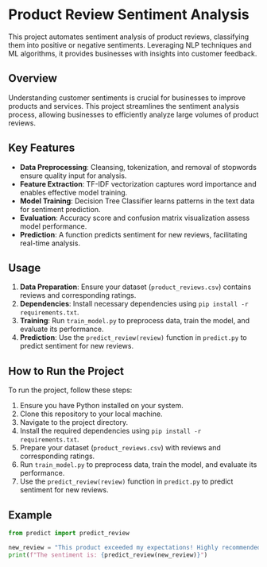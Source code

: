 # Product Review Sentiment Analysis

This project automates sentiment analysis of product reviews, classifying them into positive or negative sentiments. Leveraging NLP techniques and ML algorithms, it provides businesses with insights into customer feedback.

## Overview

Understanding customer sentiments is crucial for businesses to improve products and services. This project streamlines the sentiment analysis process, allowing businesses to efficiently analyze large volumes of product reviews.

## Key Features

- **Data Preprocessing**: Cleansing, tokenization, and removal of stopwords ensure quality input for analysis.
- **Feature Extraction**: TF-IDF vectorization captures word importance and enables effective model training.
- **Model Training**: Decision Tree Classifier learns patterns in the text data for sentiment prediction.
- **Evaluation**: Accuracy score and confusion matrix visualization assess model performance.
- **Prediction**: A function predicts sentiment for new reviews, facilitating real-time analysis.

## Usage

1. **Data Preparation**: Ensure your dataset (`product_reviews.csv`) contains reviews and corresponding ratings.
2. **Dependencies**: Install necessary dependencies using `pip install -r requirements.txt`.
3. **Training**: Run `train_model.py` to preprocess data, train the model, and evaluate its performance.
4. **Prediction**: Use the `predict_review(review)` function in `predict.py` to predict sentiment for new reviews.

## How to Run the Project

To run the project, follow these steps:

1. Ensure you have Python installed on your system.
2. Clone this repository to your local machine.
3. Navigate to the project directory.
4. Install the required dependencies using `pip install -r requirements.txt`.
5. Prepare your dataset (`product_reviews.csv`) with reviews and corresponding ratings.
6. Run `train_model.py` to preprocess data, train the model, and evaluate its performance.
7. Use the `predict_review(review)` function in `predict.py` to predict sentiment for new reviews.

## Example

```python
from predict import predict_review

new_review = "This product exceeded my expectations! Highly recommended."
print(f"The sentiment is: {predict_review(new_review)}")
